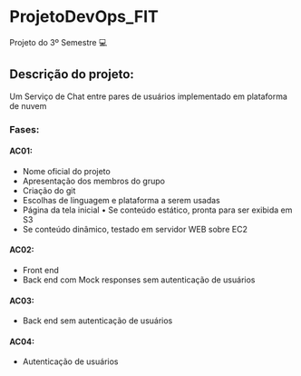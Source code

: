 # ProjetoDevOps_FIT

Projeto do 3º Semestre :computer:

## Descrição do projeto: 

Um Serviço de Chat entre pares de usuários implementado em plataforma de nuvem

### Fases:

#### AC01:

* Nome oficial do projeto
* Apresentação dos membros do grupo
* Criação do git
* Escolhas de linguagem e plataforma a serem usadas
* Página da tela inicial • Se conteúdo estático, pronta para ser exibida em S3
* Se conteúdo dinâmico, testado em servidor WEB sobre EC2


#### AC02:

* Front end
* Back end com Mock responses sem autenticação de usuários

#### AC03:

* Back end sem autenticação de usuários

#### AC04:

* Autenticação de usuários
